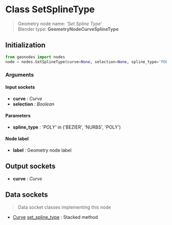 
# Class SetSplineType

> Geometry node name: _'Set Spline Type'_<br>Blender type:  **GeometryNodeCurveSplineType**

## Initialization


```python
from geonodes import nodes
node = nodes.SetSplineType(curve=None, selection=None, spline_type='POLY', label=None)
```


### Arguments


#### Input sockets



- **curve** : _Curve_
- **selection** : _Boolean_



#### Parameters



- **spline_type** : _'POLY'_ in ('BEZIER', 'NURBS', 'POLY')



#### Node label



- **label** : Geometry node label



## Output sockets



- **curve** : _Curve_



## Data sockets

> Data socket classes implementing this node


- [Curve](../sockets/Curve.md) [set_spline_type](../sockets/Curve.md#set_spline_type) : Stacked method


